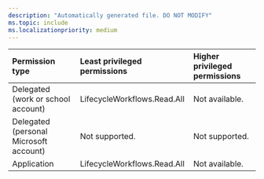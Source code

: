 ```yaml
---
description: "Automatically generated file. DO NOT MODIFY"
ms.topic: include
ms.localizationpriority: medium
---
```


|Permission type|Least privileged permissions|Higher privileged permissions|
|:---|:---|:---|
|Delegated (work or school account)|LifecycleWorkflows.Read.All|Not available.|
|Delegated (personal Microsoft account)|Not supported.|Not supported.|
|Application|LifecycleWorkflows.Read.All|Not available.|


